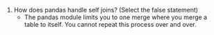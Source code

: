 1) How does pandas handle self joins? (Select the false statement)
   - The pandas module limits you to one merge where you merge a table to itself. You cannot repeat this process over and over.